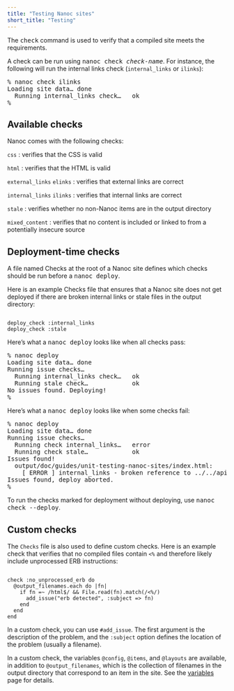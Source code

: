 ```yaml
---
title: "Testing Nanoc sites"
short_title: "Testing"
---
```


The <kbd>check</kbd> command is used to verify that a compiled site meets the requirements.

A check can be run using <kbd>nanoc check <var>check-name</var></kbd>. For instance, the following will run the internal links check (`internal_links` or `ilinks`):

<pre title="Running a check"><span class="prompt">%</span> <kbd>nanoc check ilinks</kbd>
Loading site data… done
  Running internal_links check…   ok
<span class="prompt">%</span></pre>

Available checks
----------------

Nanoc comes with the following checks:

`css`
: verifies that the CSS is valid

`html`
: verifies that the HTML is valid

`external_links`
`elinks`
: verifies that external links are correct

`internal_links`
`ilinks`
: verifies that internal links are correct

`stale`
: verifies whether no non-Nanoc items are in the output directory

`mixed_content`
: verifies that no content is included or linked to from a potentially insecure source

Deployment-time checks
----------------------

A file named <span class="filename">Checks</span> at the root of a Nanoc site defines which checks should be run before a <kbd>nanoc deploy</kbd>.

Here is an example <span class="filename">Checks</span> file that ensures that a Nanoc site does not get deployed if there are broken internal links or stale files in the output directory:

<pre><code class="language-ruby">
deploy_check :internal_links
deploy_check :stale
</code></pre>

Here’s what a <kbd>nanoc deploy</kbd> looks like when all checks pass:

<pre><span class="prompt">%</span> <kbd>nanoc deploy</kbd>
Loading site data… done
Running issue checks…
  Running internal_links check…   <span class="log-check-ok">ok</span>
  Running stale check…            <span class="log-check-ok">ok</span>
No issues found. Deploying!
<span class="prompt">%</span></pre>

Here’s what a <kbd>nanoc deploy</kbd> looks like when some checks fail:

<pre><span class="prompt">%</span> <kbd>nanoc deploy</kbd>
Loading site data… done
Running issue checks…
  Running check internal_links…   <span class="log-check-error">error</span>
  Running check stale…            <span class="log-check-ok">ok</span>
Issues found!
  output/doc/guides/unit-testing-nanoc-sites/index.html:
    [ <span class="log-check-error">ERROR</span> ] internal_links - broken reference to ../../api/Nanoc/Site.html
Issues found, deploy aborted.
<span class="prompt">%</span></pre>

To run the checks marked for deployment without deploying, use <kbd>nanoc check --deploy</kbd>.

Custom checks
-------------

The `Checks` file is also used to define custom checks. Here is an example check that verifies that no compiled files contain <code>&lt;%</code> and therefore likely include unprocessed ERB instructions:

<pre title="Defining a custom check"><code class="language-ruby">
check :no_unprocessed_erb do
  @output_filenames.each do |fn|
    if fn =~ /html$/ &amp;&amp; File.read(fn).match(/&lt;%/)
      add_issue("erb detected", :subject => fn)
    end
  end
end
</code></pre>

In a custom check, you can use `#add_issue`. The first argument is the description of the problem, and the `:subject` option defines the location of the problem (usually a filename).

In a custom check, the variables `@config`, `@items`, and `@layouts` are available, in addition to `@output_filenames`, which is the collection of filenames in the output directory that correspond to an item in the site. See the [variables](/doc/reference/variables/) page for details.
